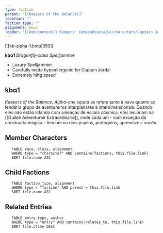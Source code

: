 ```yaml
---
type: faction
parent: "[[Keepers of the Balance]]"
location: ""
faction_type: ""
alignment: Good
leader: "[[kob/content/1 Keepers' Compendium/wiki/characters/Captain Jordal Brambletopple|Jordal]]"
---
```

 ![[kb-alpha-1.bmp|350]] 

**kbα1**
*Dragonfly-class Spelljammer*
- Luxury Spelljammer
- Carefully made hypoallergenic for Captain Jordal
- Extremely hihg speed


## kbα1
*Keepers of the Balance, Alpha-one squad* se refere tanto à nave quanto ao lendário grupo de aventureiros interplanares e interdimensionais. Quando eles não estão lidando com ameaças de escala cósmica, eles lecionam na [[Guilde Adventureir Extraordinaire]], onde cada um - com exceção da constructa mágica - tem um ou dois pupilos, protegidos, aprendizes: vocês.

<!-- DYNAMIC:related-entries -->

## Member Characters

 ```dataview
    TABLE race, class, alignment
    WHERE type = "character" AND contains(factions, this.file.link)
    SORT file.name ASC
 ```

## Child Factions

 ```dataview
    TABLE faction_type, alignment
    WHERE type = "faction" AND parent = this.file.link
    SORT file.name ASC
 ```

## Related Entries

 ```dataview
    TABLE entry_type, author
    WHERE type = "entry" AND contains(relates_to, this.file.link)
    SORT file.ctime DESC
```

<!-- /DYNAMIC -->